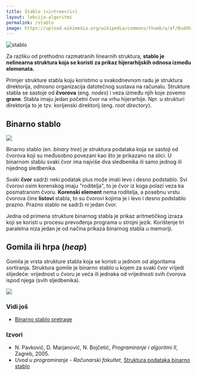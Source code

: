 ```yaml
---
title: Stablo (<i>tree</i>)
layout: lekcija-algoritmi
permalink: /stablo
image: https://upload.wikimedia.org/wikipedia/commons/thumb/a/af/Buddhisme.jpg/503px-Buddhisme.jpg
---
```


![stablo]({{page.image}})

Za razliku od prethodno razmatranih linearnih struktura, **stablo je nelinearna struktura koja se koristi za prikaz hijerarhijskih odnosa između elemenata.**

Primjer strukture stabla koju koristimo u svakodnevnom radu je struktura direktorija, odnosno organizacija datotečnog sustava na računalu. Strukture stabla se sastoje od **čvorova** (eng. *nodes*) i veza između njih koje zovemo **grane**. Stabla imaju jedan početni čvor na vrhu hijerarhije. Npr. u strukturi direktorija to je tzv. korijenski direktorij (eng. *root directory*).

## Binarno stablo

![](https://www.tutorialspoint.com/data_structures_algorithms/images/binary_tree.jpg)

Binarno stablo (en. *binary tree*) je struktura podataka koja se sastoji od čvorova koji su međusobno povezani kao što je prikazano na slici. U binarnom stablu svaki čvor ima najviše dva sledbenika ili samo jednog ili nijednog sledbenika.

Svaki **čvor** sadrži neki podatak plus može imati levo i desno podstablo. Svi čvorovi osim korenskog imaju "roditelja", to je čvor iz koga polazi veza ka posmatranom čvoru. **Korenski element** nema roditelja, a posebnu vrstu čvorova čine **listovi** stabla, to su čvorovi kojima je i levo i desno podstablo prazno. Prazno stablo ne sadrži ni jedan čvor.

Jedna od primena strukture binarnog stabla je prikaz aritmetičkog izraza koji se koristi u procesu prevođenja programa u strojni jezik. Korištenje tri paralelna niza jedan je od načina prikaza binarnog stabla u memoriji.

## Gomila ili hrpa (*heap*)

Gomila je vrsta strukture stabla koja se koristi u jednom od algoritama sortiranja. Struktura gomile je binarno stablo u kojem za svaki čvor vrijedi slijedeće: vrijednost u čvoru je veća ili jednaka od vrijednosti svih čvorova ispod njega (svih sljedbenika).

![](https://upload.wikimedia.org/wikipedia/commons/thumb/3/38/Max-Heap.svg/500px-Max-Heap.svg.png)

### Vidi još

- [Binarno stablo pretrage](/binarno-stablo-pretrage)

### Izvori

- N. Pavković, D. Marjanović, N. Bojčetić, *Programiranje i algoritmi II*, Zagreb, 2005.
- *Uvod u programiranje - Računarski fakultet*, [Struktura podataka binarno stablo](https://petlja.org/BubbleBee/r/lekcije/uvod-u-programiranje/nedelja_12)
